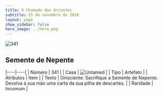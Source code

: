 ```yaml
---
title: O Chamado dos Arcontes
subtitle: 15 de novembro de 2018
layout: page
show_sidebar: false
hero_image: ../hero.png
---
```


![341](https://cdn.keyforgegame.com/media/card_front/pt/341_341_M3P5Q4RWG42_pt.png)

## Semente de Nepente

|----|----|
| Número | 341 |
| Casa | ![Untamed](https://archonarcana.com/images/thumb/b/bd/Untamed.png/22px-Untamed.png "Indomados") |
| Tipo | Artefato |
| Atributos | Item |
| Texto | Onisciente: Sacrifique a Semente de Nepente. Devolva à sua mão uma carta da sua pilha de descartes. |
| Raridade | Incomum |
